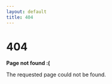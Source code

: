 ```yaml
---
layout: default
title: 404
---
```


# 404

**Page not found :(**

The requested page could not be found.
